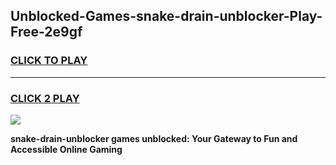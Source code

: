 
## Unblocked-Games-snake-drain-unblocker-Play-Free-2e9gf
<h3>
<a href="https://premium76.site?title=snake-drain-unblocker&ref=20M">CLICK TO PLAY</a></h3>
<hr>

<h3>
<a href="https://premium76.site?title=snake-drain-unblocker&ref=20M">CLICK 2 PLAY</a>
  
</h3>

<a href="https://premium76.site?title=snake-drain-unblocker&ref=19M"><img src="https://clearcache.store/games.png"></a>


**snake-drain-unblocker games unblocked: Your Gateway to Fun and Accessible Online Gaming**

